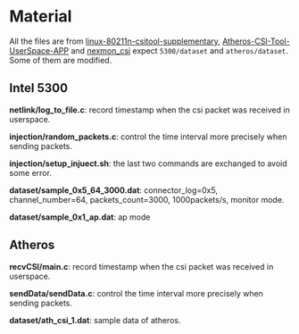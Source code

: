 # Material

All the files are from [linux-80211n-csitool-supplementary](https://github.com/dhalperi/linux-80211n-csitool-supplementary), [Atheros-CSI-Tool-UserSpace-APP](https://github.com/xieyaxiongfly/Atheros-CSI-Tool-UserSpace-APP) and [nexmon_csi](https://github.com/seemoo-lab/nexmon_csi) expect `5300/dataset` and `atheros/dataset`. Some of them are modified.

## Intel 5300

__netlink/log_to_file.c__: record timestamp when the csi packet was received in userspace.

__injection/random_packets.c__: control the time interval more precisely when sending packets.

__injection/setup_injuect.sh__: the last two commands are exchanged to avoid some error.

__dataset/sample_0x5_64_3000.dat__: connector_log=0x5, channel_number=64, packets_count=3000,
1000packets/s, monitor mode.

__dataset/sample_0x1_ap.dat__: ap mode

## Atheros

__recvCSI/main.c__: record timestamp when the csi packet was received in userspace.

__sendData/sendData.c__: control the time interval more precisely when sending packets.

__dataset/ath_csi_1.dat__: sample data of atheros.